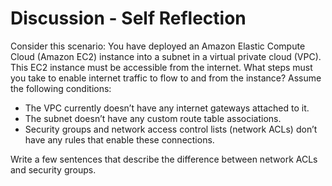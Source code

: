 # Discussion - Self Reflection

Consider this scenario: You have deployed an Amazon Elastic Compute Cloud (Amazon EC2) instance into a subnet in a virtual private cloud (VPC). This EC2 instance must be accessible from the internet. What steps must you take to enable internet traffic to flow to and from the instance? Assume the following conditions:

-   The VPC currently doesn’t have any internet gateways attached to it.
-   The subnet doesn’t have any custom route table associations.
-   Security groups and network access control lists (network ACLs) don’t have any rules that enable these connections.

Write a few sentences that describe the difference between network ACLs and security groups.
